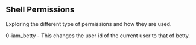 ## Shell Permissions
Exploring the different type of permissions and how they are used.

0-iam_betty - This changes the user id of the current user to that of betty.
